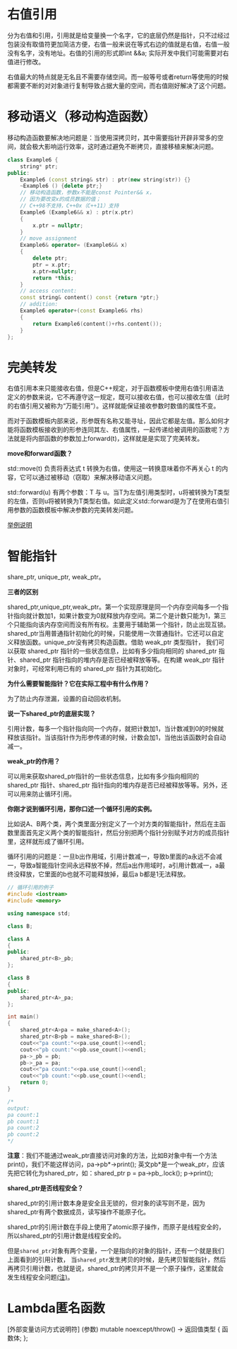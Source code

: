 # 右值引用

分为右值和引用，引用就是给变量换一个名字，它的底层仍然是指针，只不过经过包装没有取值符更加简洁方便，右值一般来说在等式右边的值就是右值，右值一般没有名字，没有地址。右值的引用的形式即int &&a; 实际开发中我们可能需要对右值进行修改。

右值最大的特点就是无名且不需要存储空间。而一般等号或者return等使用的时候都需要不断的对对象进行复制导致占据大量的空间，而右值刚好解决了这个问题。

# 移动语义（移动构造函数）

移动构造函数要解决地问题是：当使用深拷贝时，其中需要指针开辟非常多的空间，就会极大影响运行效率，这时通过避免不断拷贝，直接移植来解决问题。

```c++
class Example6 {
    string* ptr;
public:
    Example6 (const string& str) : ptr(new string(str)) {}
    ~Example6 () {delete ptr;}
    // 移动构造函数，参数x不能是const Pointer&& x，
    // 因为要改变x的成员数据的值；
    // C++98不支持，C++0x（C++11）支持
    Example6 (Example6&& x) : ptr(x.ptr) 
    {
        x.ptr = nullptr;
    }
    // move assignment
    Example6& operator= (Example6&& x) 
    {
        delete ptr; 
        ptr = x.ptr;
        x.ptr=nullptr;
        return *this;
    }
    // access content:
    const string& content() const {return *ptr;}
    // addition:
    Example6 operator+(const Example6& rhs) 
    {
        return Example6(content()+rhs.content());
    }
};
```

# 完美转发

右值引用本来只能接收右值，但是C++规定，对于函数模板中使用右值引用语法定义的参数来说，它不再遵守这一规定，既可以接收右值，也可以接收左值（此时的右值引用又被称为“万能引用”）。这样就能保证接收参数时数值的属性不变。

而对于函数模板内部来说，形参既有名称又能寻址，因此它都是左值。那么如何才能将函数模板接收到的形参连同其左、右值属性，一起传递给被调用的函数呢？方法就是将内部函数的参数加上forward<T>(t)，这样就是是实现了完美转发。

**move和forward函数？**

std::move(t) 负责将表达式 t 转换为右值，使用这一转换意味着你不再关心 t 的内容，它可以通过被移动（窃取）来解决移动语义问题。

std::forward<T>(u) 有两个参数：T 与 u。当T为左值引用类型时，u将被转换为T类型的左值，否则u将被转换为T类型右值。如此定义std::forward是为了在使用右值引用参数的函数模板中解决参数的完美转发问题。

[举例说明](https://blog.csdn.net/zwvista/article/details/6848582)

# 智能指针

share_ptr, unique_ptr, weak_ptr。

**三者的区别**

shared_ptr,unique_ptr,weak_ptr。第一个实现原理是同一个内存空间每多一个指针指向就计数加1，如果计数变为0就释放内存空间。第二个是计数只能为1，第三个只能指向该内存空间而没有所有权。主要用于辅助第一个指针，防止出现互锁。shared_ptr当用普通指针初始化的时候，只能使用一次普通指针。它还可以自定义释放函数。unique_ptr没有拷贝构造函数。借助 weak_ptr 类型指针， 我们可以获取 shared_ptr 指针的一些状态信息，比如有多少指向相同的 shared_ptr 指针、shared_ptr 指针指向的堆内存是否已经被释放等等。在构建 weak_ptr 指针对象时，可经常利用已有的 shared_ptr 指针为其初始化。

**为什么需要智能指针？它在实际工程中有什么作用？**

为了防止内存泄漏，设置的自动回收机制。

**说一下shared_ptr的底层实现？**

引用计数，每多一个指针指向同一个内存，就把计数加1，当计数减到0的时候就释放该指针。当该指针作为形参传递的时候，计数会加1，当他出该函数时会自动减一。

**weak_ptr的作用？**

可以用来获取shared_ptr指针的一些状态信息，比如有多少指向相同的 shared_ptr 指针、shared_ptr 指针指向的堆内存是否已经被释放等等。另外，还可以用来防止循环引用。

**你刚才说到循环引用，那你口述一个循环引用的实例。**

比如说A、B两个类，两个类里面分别定义了一个对方类的智能指针，然后在主函数里面首先定义两个类的智能指针，然后分别把两个指针分别赋予对方的成员指针里，这样就形成了循环引用。

循环引用的问题是：一旦b出作用域，引用计数减一，导致b里面的a永远不会减一，导致a智能指针空间永远释放不掉，然后a出作用域时，a引用计数减一，a最终没释放，它里面的b也就不可能释放掉，最后a b都是1无法释放。

```c++
// 循环引用的例子
#include <iostream>
#include <memory>

using namespace std;

class B;

class A
{
public:
    shared_ptr<B>_pb;
};

class B
{
public:
    shared_ptr<A>_pa;
};

int main()
{
    shared_ptr<A>pa = make_shared<A>();
    shared_ptr<B>pb = make_shared<B>();
    cout<<"pa count:"<<pa.use_count()<<endl;
    cout<<"pb count:"<<pb.use_count()<<endl;
    pa->_pb = pb;
    pb->_pa = pa;
    cout<<"pa count:"<<pa.use_count()<<endl;
    cout<<"pb count:"<<pb.use_count()<<endl;
    return 0;
}

/*
output:
pa count:1
pb count:1
pa count:2
pb count:2
*/
```

**注意**：我们不能通过weak_ptr直接访问对象的方法，比如B对象中有一个方法print()，我们不能这样访问，pa->pb\*->print(); 英文pb\*是一个weak_ptr，应该先把它转化为shared_ptr，如：shared_ptr p = pa->pb_.lock(); p->print();  

**shared_ptr是否线程安全？**

shared_ptr的引用计数本身是安全且无锁的，但对象的读写则不是，因为shared_ptr有两个数据成员，读写操作不能原子化。

shared_ptr的引用计数在手段上使用了atomic原子操作，而原子是线程安全的，所以shared_ptr的引用计数是线程安全的。

但是`shared_ptr`对象有两个变量，一个是指向的对象的指针，还有一个就是我们上面看到的引用计数， 当`shared_ptr`发生拷贝的时候，是先拷贝智能指针，然后再拷贝引用计数，也就是说，shared_ptr的拷贝并不是一个原子操作，这里就会发生线程安全问题[(注)](https://blog.csdn.net/D_Guco/article/details/80155323)。

# Lambda匿名函数

[外部变量访问方式说明符] (参数) mutable noexcept/throw() -> 返回值类型 { 函数体; };